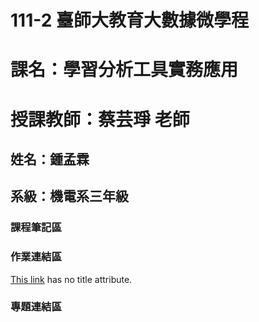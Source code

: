 # 111-2 臺師大教育大數據微學程
# 課名：學習分析工具實務應用
# 授課教師：蔡芸琤 老師
## 姓名：鍾孟霖
## 系級：機電系三年級
### 課程筆記區  

### 作業連結區  
[This link](https://github.com/mlchung1231/LATrepo/blob/main/week3/0308.ipynb) has no title attribute.

### 專題連結區  
